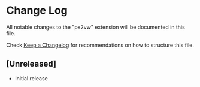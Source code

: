 # Change Log
All notable changes to the "px2vw" extension will be documented in this file.

Check [Keep a Changelog](http://keepachangelog.com/) for recommendations on how to structure this file.

## [Unreleased]
- Initial release
